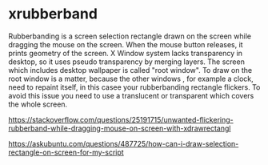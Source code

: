 # xrubberband
Rubberbanding is a screen selection rectangle drawn on the screen while dragging the mouse on the screen. When the mouse button releases, it prints geometry of the screen. X Window system lacks transparency in desktop, so it uses pseudo transparency by merging layers.  The screen which includes desktop wallpaper is called "root window". To draw on the root window is a matter, because the other windows , for example a clock, need to repaint itself, in this casee your rubberbanding rectangle flickers. To avoid this issue you need to use a translucent or transparent which covers the whole screen.

https://stackoverflow.com/questions/25191715/unwanted-flickering-rubberband-while-dragging-mouse-on-screen-with-xdrawrectangl

https://askubuntu.com/questions/487725/how-can-i-draw-selection-rectangle-on-screen-for-my-script

